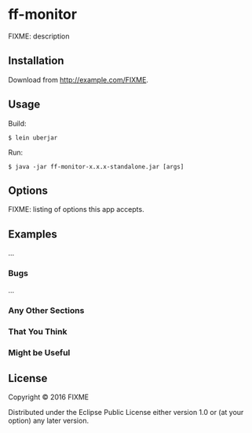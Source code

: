 # ff-monitor

FIXME: description

## Installation

Download from http://example.com/FIXME.

## Usage

Build:

    $ lein uberjar

Run: 

    $ java -jar ff-monitor-x.x.x-standalone.jar [args]

## Options

FIXME: listing of options this app accepts.

## Examples

...

### Bugs

...

### Any Other Sections
### That You Think
### Might be Useful

## License

Copyright © 2016 FIXME

Distributed under the Eclipse Public License either version 1.0 or (at
your option) any later version.
